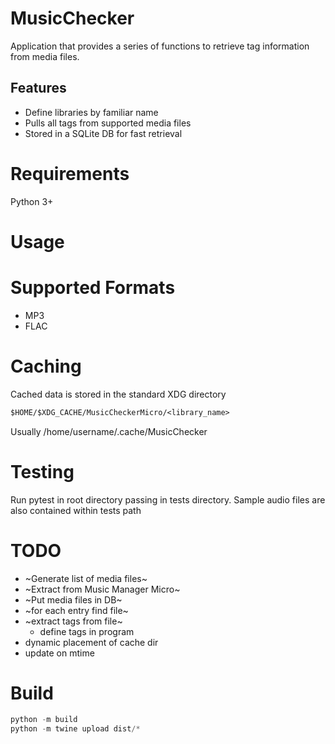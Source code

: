 # MusicChecker

Application that provides a series of functions to retrieve tag information from media files.

## Features

-   Define libraries by familiar name
-   Pulls all tags from supported media files
-   Stored in a SQLite DB for fast retrieval

# Requirements

Python 3+

# Usage

# Supported Formats

-   MP3
-   FLAC

# Caching

Cached data is stored in the standard XDG directory

```txt
$HOME/$XDG_CACHE/MusicCheckerMicro/<library_name>
```

Usually /home/username/.cache/MusicChecker

# Testing

Run pytest in root directory passing in tests directory. Sample audio files are also contained within tests path

# TODO

-   ~Generate list of media files~
-   ~Extract from Music Manager Micro~
-   ~Put media files in DB~
-   ~for each entry find file~
-   ~extract tags from file~
    -   define tags in program
-   dynamic placement of cache dir
-   update on mtime

# Build

```python
python -m build
python -m twine upload dist/*
```